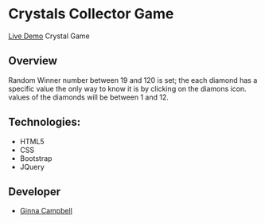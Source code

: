 # Crystals Collector Game
 
[Live Demo](https://ginnac.github.io/unit-4-game/) 
Crystal Game

## Overview
Random Winner number between 19 and 120 is set; the each diamond has a specific value the only way to know it is by clicking on the diamons icon. values of the diamonds will be between 1 and 12.


## Technologies:
* HTML5
* CSS
* Bootstrap
* JQuery

    
## Developer
  * [Ginna Campbell](https://github.com/ginnac)


